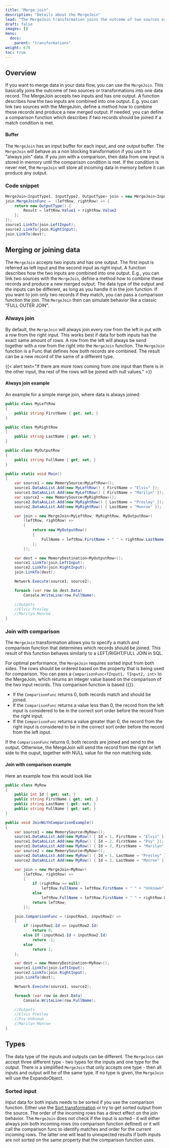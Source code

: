 ```yaml
---
title: "Merge join"
description: "Details about the MergeJoin"
lead: "The MergeJoin transformation joins the outcome of two sources or transformations into one data record. This allows you to merge the data of two inputs into one output. "
draft: false
images: []
menu:
  docs:
    parent: "transformations"
weight: 670
toc: true
---
```



## Overview

If you want to merge data in your data flow, you can use the `MergeJoin`. This basically joins the outcome of two sources or transformations into one data record. The MergeJoin accepts two inputs and has one output. A function describes how the two inputs are combined into one output. E.g. you can link two sources with the MergeJoin, define  a method how to combine these records and produce a new merged output. If needed, you can define a comparison function which describes if two records should be joined if a match condition is met. 

#### Buffer 

The `MergeJoin` has an input buffer for each input, and one output buffer. The `MergeJoin` will behave as a non blocking transformation if you use it to "always join" data. If you join with a comparison, then data from one input is stored in memory until the comparison condition is met. If the condition is never met, the `MergeJoin` will store all incoming data in memory before it can produce any output. 

### Code snippet 

```C#
MergeJoin<InputType1, InputType2, OutputType> join = new MergeJoin<InputType1, InputType2, OutputType>();
join.MergeJoinFunc =  (leftRow, rightRow) => {
    return new OutputType() {
        Result = leftRow.Value1 + rightRow.Value2
    };
});
source1.LinkTo(join.LeftInput);
source2.LinkTo(join.RightInput);
join.LinkTo(dest);
```

## Merging or joining data

The `MergeJoin` accepts two inputs and has one output. The first input is referred as left input and the second input as right input. A function describes how the two inputs are combined into one output. E.g.,  you can link two sources with the `MergeJoin`, define a method how to combine these records and produce a new merged output. The data type of the output and the inputs can be different, as long as you handle it in the join function. If you want to join only two records if they match, you can pass a comparison function the join. The `MergeJoin` then can simulate behavior like a classic "FULL OUTER JOIN".

### Always join  

By default, the `MergeJoin` will always join every row from the left in put with a row from the right input. This works best if data for both inputs has the exact same amount of rows. A row from the left will always be send together with a row from the right into the `MergeJoin` function. The `MergeJoin` function is a Func that defines how both records are combined. The result can be a new record of the same of a different type.

{{< alert text="If there are more rows coming from one input than there is in the other input, the rest of the rows will be joined with null values." >}} 

#### Always join example

An example for a simple merge join, where data is always joined:

```C#
public class MyLeftRow
{
    public string FirstName { get; set; }        
}

public class MyRightRow
{
    public string LastName { get; set; }
}

public class MyOutputRow
{
    public string FullName { get; set; }
}

public static void Main()
{
    var source1 = new MemorySource<MyLeftRow>();
    source1.DataAsList.Add(new MyLeftRow() { FirstName = "Elvis" });
    source1.DataAsList.Add(new MyLeftRow() { FirstName = "Marilyn" });
    var source2 = new MemorySource<MyRightRow>();
    source2.DataAsList.Add(new MyRightRow() { LastName = "Presley" });
    source2.DataAsList.Add(new MyRightRow() { LastName = "Monroe" });

    var join = new MergeJoin<MyLeftRow, MyRightRow, MyOutputRow>(
        (leftRow, rightRow) =>
        {
            return new MyOutputRow()
            {
                FullName = leftRow.FirstName + " " + rightRow.LastName
            };
        });

    var dest = new MemoryDestination<MyOutputRow>();
    source1.LinkTo(join.LeftInput);
    source2.LinkTo(join.RightInput);
    join.LinkTo(dest);

    Network.Execute(source1, source2);    

    foreach (var row in dest.Data)
        Console.WriteLine(row.FullName);

    //Outputs
    //Elvis Presley
    //Marilyn Monroe
}
```

### Join with comparison

The `MergeJoin` transformation allows you to specify a match and comparison function that determines which records should be joined. This result of this function behaves similarly to a LEFT/RIGHT/FULL JOIN in SQL.

For optimal performance, the `MergeJoin` requires sorted input from both sides. The rows should be ordered based on the property that is being used for comparison. 
You can pass a `ComparisonFunc<TInput1, TInput2, int>` to the MergeJoin, which returns an integer value based on the comparison of the two input records. This comparison function is based {{<link-ext text="on the default comparison delegate" url="https://learn.microsoft.com/en-us/dotnet/api/system.comparison-1?view=net-7.0" >}}.

- If the `ComparisonFunc` returns 0, both records match and should be joined.
- If the `ComparisonFunc` returns a value less than 0, the record from the left input is considered to be in the correct sort order before the record from the right input.
- If the `ComparisonFunc` returns a value greater than 0, the record from the right input is considered to be in the correct sort order before the record from the left input.

If the `ComparisonFunc` returns 0, both records are joined and send to the output. Otherwise, the MergeJoin will send the record from the right or left side to the ouput, together with NULL value for the non matching side. 

#### Join with comparison example 

Here an example how this would look like

```C#
public class MyRow
{
    public int Id { get; set; }
    public string FirstName { get; set; }
    public string LastName { get; set; }
    public string FullName { get; set; }
}

public void JoinWithComparisonExample()
{
    var source1 = new MemorySource<MyRow>();
    source1.DataAsList.Add(new MyRow() { Id = 1, FirstName = "Elvis" });
    source1.DataAsList.Add(new MyRow() { Id = 2, FirstName = "Psy" });
    source1.DataAsList.Add(new MyRow() { Id = 3, FirstName = "Marilyn" });
    var source2 = new MemorySource<MyRow>();
    source2.DataAsList.Add(new MyRow() { Id = 1, LastName = "Presley" });
    source2.DataAsList.Add(new MyRow() { Id = 3, LastName = "Monroe" });

    var join = new MergeJoin<MyRow>(
        (leftRow, rightRow) =>
        {
            if (rightRow == null)
                leftRow.FullName = leftRow.FirstName + " " + "Unknown";
            else 
                leftRow.FullName = leftRow.FirstName + " " + rightRow.LastName;
            return leftRow;
        });

    join.ComparisonFunc = (inputRow1, inputRow2) =>
    {
        if (inputRow1.Id == inputRow2.Id)
            return 0;
        else if (inputRow1.Id < inputRow2.Id)
            return -1;
        else 
            return 1;                
    };

    var dest = new MemoryDestination<MyRow>();
    source1.LinkTo(join.LeftInput);
    source2.LinkTo(join.RightInput);
    join.LinkTo(dest);

    Network.Execute(source1, source2);

    foreach (var row in dest.Data)
        Console.WriteLine(row.FullName);

    //Outputs
    //Elvis Presley
    //Psy Unknown
    //Marilyn Monroe
}
```

## Types 

The data type of the inputs and outputs can be different. The `MergeJoin` can accept three different type - two types for the inputs and one type for the output. There is a simplified `MergeJoin` that only accepts one type - then all inputs and output will be of the same type. If no type is given, the `MergeJoin` will use the ExpandoObject. 

### Sorted input

Input data for both inputs needs to be sorted if you use the comparison function. Either use the [Sort transformation](/docs/blocking-transformations/sort/) or try to get sorted output from the source. The order of the incoming rows has a direct effect on the join behavior. The `MergeJoin` does not check if the input is sorted - it will either always join both incoming rows (no comparison function defined) or it will call the comparison func to identify matches and order for the current incoming rows. The latter one will lead to unexpected results if both inputs are not sorted on the same property that the comparison function uses. 

